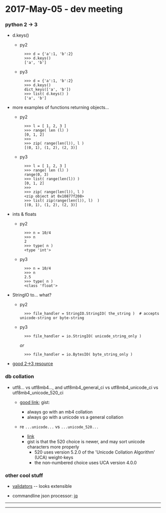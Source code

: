 2017-May-05 - dev meeting
=========================

### python 2 -> 3

- d.keys()

    - py2

            >>> d = {'a':1, 'b':2}
            >>> d.keys()
            ['a', 'b']

    - py3

            >>> d = {'a':1, 'b':2}
            >>> d.keys()
            dict_keys(['a', 'b'])
            >>> list( d.keys() )
            ['a', 'b']

- more examples of functions returning objects...

    - py2

            >>> l = [ 1, 2, 3 ]
            >>> range( len (l) )
            [0, 1, 2]
            >>>
            >>> zip( range(len(l)), l )
            [(0, 1), (1, 2), (2, 3)]

    - py3

            >>> l = [ 1, 2, 3 ]
            >>> range( len (l) )
            range(0, 3)
            >>> list( range(len(l)) )
            [0, 1, 2]
            >>>
            >>> zip( range(len(l)), l )
            <zip object at 0x10877f208>
            >>> list( zip(range(len(l)), l)  )
            [(0, 1), (1, 2), (2, 3)]


- ints & floats

    - py2

            >>> n = 10/4
            >>> n
            2
            >>> type( n )
            <type 'int'>

    - py3

            >>> n = 10/4
            >>> n
            2.5
            >>> type( n )
            <class 'float'>

- StringIO to... what?

    - py2

            >>> file_handler = StringIO.StringIO( the_string )  # accepts unicode-string or byte-string

    - py3

            >>> file_handler = io.StringIO( unicode_string_only )

        _or_

            >>> file_handler = io.BytesIO( byte_string_only )

- [good 2->3 resource](http://www.diveintopython3.net/porting-code-to-python-3-with-2to3.html)


### db collation

- utf8... vs utf8mb4..., and utf8mb4_general_ci vs utf8mb4_unicode_ci vs utf8mb4_unicode_520_ci

    - [good link](http://stackoverflow.com/questions/766809/whats-the-difference-between-utf8-general-ci-and-utf8-unicode-ci); gist:
        - always go with an mb4 collation
        - always go with a unicode vs a general collation

    - re `...unicode...` vs `...unicode_520...`
        - [link](http://stackoverflow.com/questions/37307146/difference-between-utf8mb4-unicode-ci-and-utf8mb4-unicode-520-ci-collations-in-m)
        - gist is that the 520 choice is newer, and may sort unicode characters more properly
            - 520 uses version 5.2.0 of the 'Unicode Collation Algorithm' (UCA) weight-keys
            - the non-numbered choice uses UCA version 4.0.0


### other cool stuff

- [validators](https://github.com/kvesteri/validators/tree/master/validators) -- looks extensible

- commandline json processor: [jq](https://stedolan.github.io/jq/)


---

---
